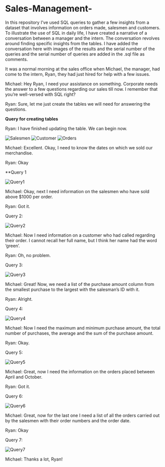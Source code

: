 # Sales-Management-
In this repository I've used SQL queries to gather a few insights from a dataset that involves information on orders made, salesmen and customers. 
To illustrate the use of SQL in daily life, I have created a narrative of a conversation between a manager and the intern. The conversation revolves around finding specific insights from the tables. I have added the conversation here with images of the results and the serial number of the queries and the serial number of queries are added in the .sql file as comments. 

It was a normal morning at the sales office when Michael, the manager, had come to the intern, Ryan, they had just hired for help with a few issues. 

Michael: Hey Ryan, I need your assistance on something. Corporate needs the answer to a few questions regarding our sales till now. I remember that you’re well-versed with SQL right? 

Ryan: Sure, let me just create the tables we will need for answering the questions. 

**Query for creating tables**

Ryan: I have finished updating the table. We can begin now. 

![Salesmen](https://user-images.githubusercontent.com/70691862/195772562-243c4c41-b8af-4f27-b73d-92af8781385c.png)
![Customer](https://user-images.githubusercontent.com/70691862/195773285-aa371dc7-4f74-4baa-b4b5-98c1207ba359.png)
![Orders](https://user-images.githubusercontent.com/70691862/195773392-d13de375-5474-44c8-bbfe-d2dc26652669.png)


Michael: Excellent. Okay, I need to know the dates on which we sold our merchandise. 

Ryan: Okay

**Query 1

![Query1](https://user-images.githubusercontent.com/70691862/195774951-0e445759-97f8-481c-8815-e7ce8d3759ce.png)

Michael: Okay, next I need information on the salesmen who have sold above $1000 per order. 

Ryan: Got it. 

Query 2:  

![Query2](https://user-images.githubusercontent.com/70691862/195774955-7d8770b3-23ff-48cb-92c7-0f97cd9ae426.png)

Michael: Now I need information on a customer who had called regarding their order. I cannot recall her full name, but I think her name had the word ‘green’. 

Ryan: Oh, no problem. 

Query 3: 

![Query3](https://user-images.githubusercontent.com/70691862/195775010-c9ccd235-074d-41f6-8037-8984124ef97c.png)

Michael: Great! Now, we need a list of the purchase amount column from the smallest purchase to the largest with the salesman’s ID with it. 

Ryan: Alright.

Query 4: 

![Query4](https://user-images.githubusercontent.com/70691862/195775320-a619fde5-6e0b-40ae-b197-f80d93e2171b.png)

Michael: Now I need the maximum and minimum purchase amount, the total number of purchases, the average and the sum of the purchase amount. 

Ryan: Okay. 

Query 5: 

![Query5](https://user-images.githubusercontent.com/70691862/195775334-5784dd95-f284-4de5-b383-22c1a4919133.png)

Michael: Great, now I need the information on the orders placed between April and October. 

Ryan: Got it.  

Query 6: 

![Query6](https://user-images.githubusercontent.com/70691862/195775346-2e235f47-cdc4-4807-842a-e4229346231d.png)

Michael: Great, now for the last one I need a list of all the orders carried out by the salesmen with their order numbers and the order date. 

Ryan: Okay

Query 7: 

![Query7](https://user-images.githubusercontent.com/70691862/195775363-e14e2f6d-6fac-475d-b8fa-14d4e377809e.png)

Michael: Thanks a lot, Ryan!

